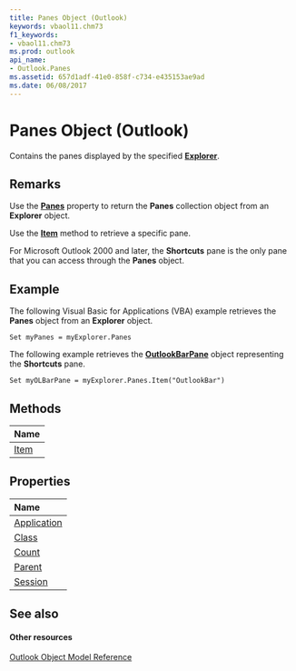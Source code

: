 ```yaml
---
title: Panes Object (Outlook)
keywords: vbaol11.chm73
f1_keywords:
- vbaol11.chm73
ms.prod: outlook
api_name:
- Outlook.Panes
ms.assetid: 657d1adf-41e0-858f-c734-e435153ae9ad
ms.date: 06/08/2017
---
```



# Panes Object (Outlook)

Contains the panes displayed by the specified  **[Explorer](explorer-object-outlook.md)**.


## Remarks

Use the  **[Panes](explorer-panes-property-outlook.md)** property to return the **Panes** collection object from an **Explorer** object.

Use the  **[Item](panes-item-method-outlook.md)** method to retrieve a specific pane.

For Microsoft Outlook 2000 and later, the  **Shortcuts** pane is the only pane that you can access through the **Panes** object.


## Example

The following Visual Basic for Applications (VBA) example retrieves the  **Panes** object from an **Explorer** object.


```
Set myPanes = myExplorer.Panes
```

The following example retrieves the  **[OutlookBarPane](outlookbarpane-object-outlook.md)** object representing the **Shortcuts** pane.




```
Set myOLBarPane = myExplorer.Panes.Item("OutlookBar") 

```


## Methods



|**Name**|
|:-----|
|[Item](panes-item-method-outlook.md)|

## Properties



|**Name**|
|:-----|
|[Application](panes-application-property-outlook.md)|
|[Class](panes-class-property-outlook.md)|
|[Count](panes-count-property-outlook.md)|
|[Parent](panes-parent-property-outlook.md)|
|[Session](panes-session-property-outlook.md)|

## See also


#### Other resources


[Outlook Object Model Reference](http://msdn.microsoft.com/library/73221b13-d8d8-99b8-3394-b95dbbfd5ddc%28Office.15%29.aspx)
